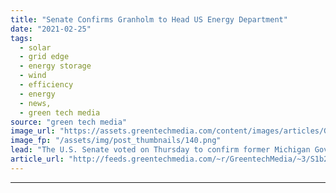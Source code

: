 ```yaml
---
title: "Senate Confirms Granholm to Head US Energy Department"
date: "2021-02-25"
tags: 
  - solar
  - grid edge
  - energy storage
  - wind
  - efficiency
  - energy
  - news,
  - green tech media
source: "green tech media"
image_url: "https://assets.greentechmedia.com/content/images/articles/Granholm_XL.jpg"
image_fp: "/assets/img/post_thumbnails/140.png"
lead: "The U.S. Senate voted on Thursday to confirm former Michigan Governor Jennifer Granholm as Secretary of the Department of Energy, kicking off the administration’s grand plans to shift the country toward decarbonization while boosting the economy. Aft ..."
article_url: "http://feeds.greentechmedia.com/~r/GreentechMedia/~3/S1b2Jyf4P5o/senate-confirms-granholm-to-head-u.s-energy-department"
---
```


---
